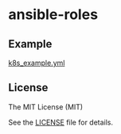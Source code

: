 # ansible-roles

## Example

[k8s_example.yml](k8s_example.yml)

## License

The MIT License (MIT)

See the [LICENSE](LICENSE) file for details.
